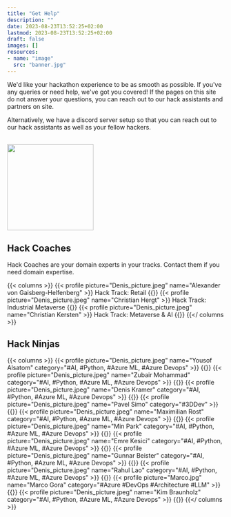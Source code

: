 ```yaml
---
title: "Get Help"
description: ""
date: 2023-08-23T13:52:25+02:00
lastmod: 2023-08-23T13:52:25+02:00
draft: false
images: []
resources:
- name: "image"
  src: "banner.jpg"
---
```

We'd like your hackathon experience to be as smooth as possible. If you've any queries or need help, we've got you covered!
If the pages on this site do not answer your questions, you can reach out to our hack assistants and partners on site.

Alternatively, we have a discord server setup so that you can reach out to our hack assistants as well as your fellow
hackers.
      <p class="-size-m" style="margin:0">
        <br />
        <a href="https://discord.gg/cJzJJ3m6" target="_blank">
          <img src="https://assets-global.website-files.com/6257adef93867e50d84d30e2/636e0b5061df290f5892d944_full_logo_black_RGB.svg" width="200" />
        </a>
      </p>

## Hack Coaches
Hack Coaches are your domain experts in your tracks. Contact them if you need domain expertise.

{{< columns >}}
  {{< profile picture="Denis_picture.jpeg" name="Alexander von Gaisberg-Helfenberg" >}}
    Hack Track: Retail
  {{</profile >}}
  {{< profile picture="Denis_picture.jpeg" name="Christian Hergt" >}}
    Hack Track: Industrial Metaverse
  {{</profile >}}
  {{< profile picture="Denis_picture.jpeg" name="Christian Kersten" >}}
    Hack Track: Metaverse & AI
  {{</profile >}}
{{</ columns >}}



## Hack Ninjas

{{< columns >}}
  {{< profile picture="Denis_picture.jpeg" name="Yousof Alsatom" category="#AI, #Python, #Azure ML, #Azure Devops" >}}
  {{</profile >}}
  {{< profile picture="Denis_picture.jpeg" name="Zubair Mohammad" category="#AI, #Python, #Azure ML, #Azure Devops" >}}
  {{</profile >}}
  {{< profile picture="Denis_picture.jpeg" name="Denis Kramer" category="#AI, #Python, #Azure ML, #Azure Devops" >}}
  {{</profile >}}
  {{< profile picture="Denis_picture.jpeg" name="Pavel Simo" category="#3DDev" >}}
  {{</profile >}}
  {{< profile picture="Denis_picture.jpeg" name="Maximilian Rost" category="#AI, #Python, #Azure ML, #Azure Devops" >}}
  {{</profile >}}
  {{< profile picture="Denis_picture.jpeg" name="Min Park" category="#AI, #Python, #Azure ML, #Azure Devops" >}}
  {{</profile >}}
  {{< profile picture="Denis_picture.jpeg" name="Emre Kesici" category="#AI, #Python, #Azure ML, #Azure Devops" >}}
  {{</profile >}}
  {{< profile picture="Denis_picture.jpeg" name="Gunnar Beister" category="#AI, #Python, #Azure ML, #Azure Devops" >}}
  {{</profile >}}
  {{< profile picture="Denis_picture.jpeg" name="Rahul Lao" category="#AI, #Python, #Azure ML, #Azure Devops" >}}
  {{</profile >}}
  {{< profile picture="Marco.jpg" name="Marco Gora" category="#Azure #DevOps #Architecture #LLM" >}}
  {{</profile >}}
  {{< profile picture="Denis_picture.jpeg" name="Kim Braunholz" category="#AI, #Python, #Azure ML, #Azure Devops" >}}
  {{</profile >}}
{{</ columns >}}
